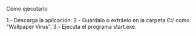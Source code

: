 Cómo ejecutarlo

1.- Descarga la aplicación.
2.- Guárdalo o extráelo en la carpeta C:/ como "Wallpaper Virus".
3.- Ejecuta el programa start.exe.
